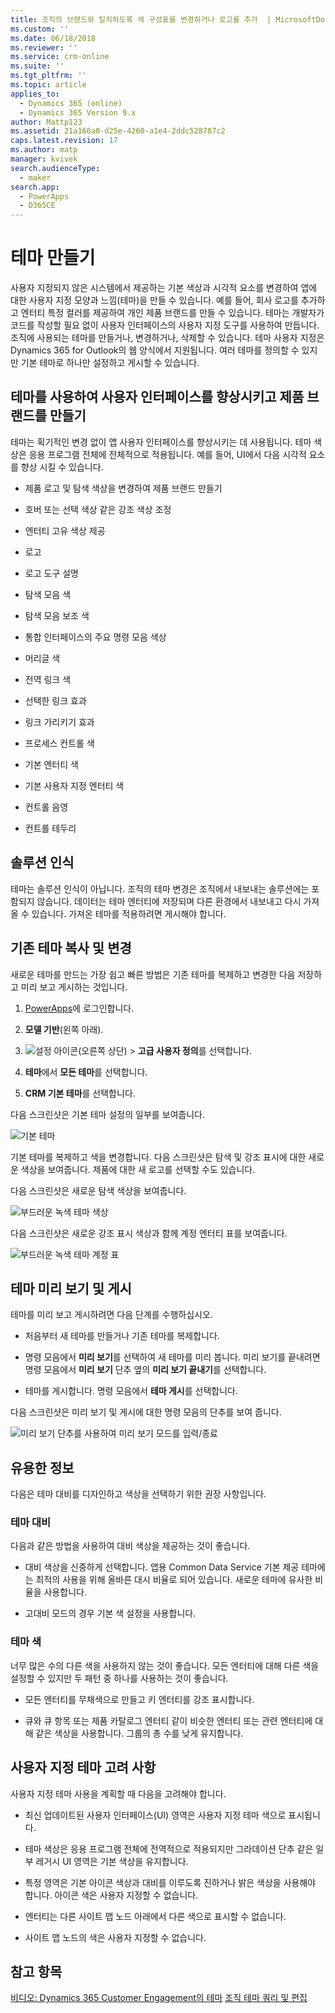 ```yaml
---
title: 조직의 브랜드와 일치하도록 색 구성표를 변경하거나 로고를 추가  | MicrosoftDocs
ms.custom: ''
ms.date: 06/18/2018
ms.reviewer: ''
ms.service: crm-online
ms.suite: ''
ms.tgt_pltfrm: ''
ms.topic: article
applies_to:
  - Dynamics 365 (online)
  - Dynamics 365 Version 9.x
author: Mattp123
ms.assetid: 21a166a0-d25e-4260-a1e4-2ddc528787c2
caps.latest.revision: 17
ms.author: matp
manager: kvivek
search.audienceType:
  - maker
search.app:
  - PowerApps
  - D365CE
---
```

# <a name="create-a-theme"></a>테마 만들기

사용자 지정되지 않은 시스템에서 제공하는 기본 색상과 시각적 요소를 변경하여 앱에 대한 사용자 지정 모양과 느낌(테마)을 만들 수 있습니다. 예를 들어, 회사 로고를 추가하고 엔터티 특정 컬러를 제공하여 개인 제품 브랜드를 만들 수 있습니다. 테마는 개발자가 코드를 작성할 필요 없이 사용자 인터페이스의 사용자 지정 도구를 사용하여 만듭니다. 조직에 사용되는 테마를 만들거나, 변경하거나, 삭제할 수 있습니다. 테마 사용자 지정은 Dynamics 365 for Outlook의 웹 양식에서 지원됩니다. 여러 테마를 정의할 수 있지만 기본 테마로 하나만 설정하고 게시할 수 있습니다.  
  
<a name="UseThemes"></a>   
## <a name="use-themes-to-enhance-the-user-interface-and-create-your-product-branding"></a>테마를 사용하여 사용자 인터페이스를 향상시키고 제품 브랜드를 만들기  
 테마는 획기적인 변경 없이 앱 사용자 인터페이스를 향상시키는 데 사용됩니다. 테마 색상은 응용 프로그램 전체에 전체적으로 적용됩니다. 예를 들어, UI에서 다음 시각적 요소를 향상 시킬 수 있습니다.  
  
-   제품 로고 및 탐색 색상을 변경하여 제품 브랜드 만들기  
  
-   호버 또는 선택 색상 같은 강조 색상 조정  
  
-   엔터티 고유 색상 제공  
    
-   로고  
  
-   로고 도구 설명  
  
-   탐색 모음 색  
  
-   탐색 모음 보조 색

-   통합 인터페이스의 주요 명령 모음 색상
  
-   머리글 색  
  
-   전역 링크 색  
  
-   선택한 링크 효과  
  
-   링크 가리키기 효과  
  
-   프로세스 컨트롤 색  
  
-   기본 엔터티 색  
  
-   기본 사용자 지정 엔터티 색  
  
-   컨트롤 음영  
  
-   컨트롤 테두리  
  
<a name="Solution"></a>   
## <a name="solution-awareness"></a>솔루션 인식  
 테마는 솔루션 인식이 아닙니다. 조직의 테마 변경은 조직에서 내보내는 솔루션에는 포함되지 않습니다. 데이터는 테마 엔터티에 저장되며 다른 환경에서 내보내고 다시 가져올 수 있습니다. 가져온 테마를 적용하려면 게시해야 합니다.  
  
<a name="CloneAlter"></a>   
## <a name="copy-and-alter-the-existing-theme"></a>기존 테마 복사 및 변경  
 새로운 테마를 만드는 가장 쉽고 빠른 방법은 기존 테마를 복제하고 변경한 다음 저장하고 미리 보고 게시하는 것입니다. 
 
1.  [PowerApps](https://web.powerapps.com/?utm_source=padocs&utm_medium=linkinadoc&utm_campaign=referralsfromdoc)에 로그인합니다.

2.  **모델 기반**(왼쪽 아래). 

3.  ![설정 아이콘](../model-driven-apps/media/powerapps-gear.png)(오른쪽 상단) > **고급 사용자 정의**를 선택합니다. 

4. **테마**에서 **모든 테마**를 선택합니다. 

5. **CRM 기본 테마**를 선택합니다. 

다음 스크린샷은 기본 테마 설정의 일부를 보여줍니다.  
  
![기본 테마](media/default-theme.png) 
  
 기본 테마를 복제하고 색을 변경합니다. 다음 스크린샷은 탐색 및 강조 표시에 대한 새로운 색상을 보여줍니다. 제품에 대한 새 로고를 선택할 수도 있습니다.  
  
 다음 스크린샷은 새로운 탐색 색상을 보여줍니다.  
  
 ![부드러운 녹색 테마 색상](media/theme-gentle-green.png "부드러운 녹색 테마 색상")  
  
 다음 스크린샷은 새로운 강조 표시 색상과 함께 계정 엔터티 표를 보여줍니다.  
  
 ![부드러운 녹색 테마 계정 표](media/themes-gentle-green-account-grid.png "부드러운 녹색 테마 계정 표")  
  
<a name="Publish"></a>   
## <a name="preview-and-publish-a-theme"></a>테마 미리 보기 및 게시  
 테마를 미리 보고 게시하려면 다음 단계를 수행하십시오.  
  
-   처음부터 새 테마를 만들거나 기존 테마를 복제합니다.  
  
-   명령 모음에서 **미리 보기**를 선택하여 새 테마를 미리 봅니다. 미리 보기를 끝내려면 명령 모음에서 **미리 보기** 단추 옆의 **미리 보기 끝내기**를 선택합니다.  
  
-   테마를 게시합니다. 명령 모음에서 **테마 게시**를 선택합니다.  
  
 다음 스크린샷은 미리 보기 및 게시에 대한 명령 모음의 단추를 보여 줍니다.  
  
 ![미리 보기 단추를 사용하여 미리 보기 모드를 입력/종료](media/themes-preview-buttons.PNG "미리 보기 단추를 사용하여 미리 보기 모드를 입력/종료")  
  
<a name="BestPracticies"></a>   
## <a name="best-practices"></a>유용한 정보  
 다음은 테마 대비를 디자인하고 색상을 선택하기 위한 권장 사항입니다.  
  
### <a name="theme-contrast"></a>테마 대비  
 다음과 같은 방법을 사용하여 대비 색상을 제공하는 것이 좋습니다.  
  
-   대비 색상을 신중하게 선택합니다. 앱용 Common Data Service 기본 제공 테마에는 최적의 사용을 위해 올바른 대시 비율로 되어 있습니다. 새로운 테마에 유사한 비율을 사용합니다.  
  
-   고대비 모드의 경우 기본 색 설정을 사용합니다.  
  
### <a name="theme-colors"></a>테마 색  
 너무 많은 수의 다른 색을 사용하지 않는 것이 좋습니다. 모든 엔터티에 대해 다른 색을 설정할 수 있지만 두 패턴 중 하나를 사용하는 것이 좋습니다.  
  
-   모든 엔터티를 무채색으로 만들고 키 엔터티를 강조 표시합니다.  
  
-   큐와 큐 항목 또는 제품 카탈로그 엔터티 같이 비슷한 엔터티 또는 관련 엔터티에 대해 같은 색상을 사용합니다. 그룹의 총 수를 낮게 유지합니다.  
  
<a name="Considerations"></a>   
## <a name="custom-theme-considerations"></a>사용자 지정 테마 고려 사항  
 사용자 지정 테마 사용을 계획할 때 다음을 고려해야 합니다.  
  
-   최신 업데이트된 사용자 인터페이스(UI) 영역은 사용자 지정 테마 색으로 표시됩니다.  
  
-   테마 색상은 응용 프로그램 전체에 전역적으로 적용되지만 그라데이션 단추 같은 일부 레거시 UI 영역은 기본 색상을 유지합니다.  
  
-   특정 영역은 기본 아이콘 색상과 대비를 이루도록 진하거나 밝은 색상을 사용해야 합니다. 아이콘 색은 사용자 지정할 수 없습니다.  
  
-   엔터티는 다른 사이트 맵 노드 아래에서 다른 색으로 표시할 수 없습니다.  
  
-   사이트 맵 노드의 색은 사용자 지정할 수 없습니다.  
  
## <a name="see-also"></a>참고 항목  
         
 [비디오: Dynamics 365 Customer Engagement의 테마](http://go.microsoft.com/fwlink/p/?LinkId=529568) [조직 테마 쿼리 및 편집](https://docs.microsoft.com/dynamics365/customer-engagement/developer/customize-dev/query-and-edit-an-organization-theme)

